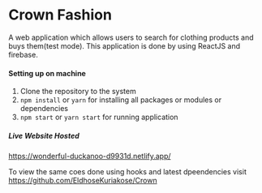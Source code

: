 # Crown Fashion
A web application which allows users to search for clothing products and buys them(test mode). This application is done by using ReactJS and firebase.

#### Setting up on machine
1. Clone the repository to the system
2. `npm install` or `yarn` for installing all packages or modules or dependencies
3. `npm start` or `yarn start` for running application

##### Live Website Hosted
https://wonderful-duckanoo-d9931d.netlify.app/

To view the same coes done using hooks and latest dpeendencies visit https://github.com/EldhoseKuriakose/Crown